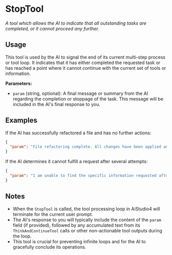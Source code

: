 ﻿# StopTool

*A tool which allows the AI to indicate that all outstanding tasks are completed, or it cannot proceed any further.*

## Usage

This tool is used by the AI to signal the end of its current multi-step process or tool loop. It indicates that it has either completed the requested task or has reached a point where it cannot continue with the current set of tools or information.

**Parameters:**
-   `param` (string, optional): A final message or summary from the AI regarding the completion or stoppage of the task. This message will be included in the AI's final response to you.

## Examples

If the AI has successfully refactored a file and has no further actions:

```json
{
  "param": "File refactoring complete. All changes have been applied and validated."
}
```

If the AI determines it cannot fulfill a request after several attempts:

```json
{
  "param": "I am unable to find the specific information requested after multiple search attempts. You may need to provide more specific keywords or a different data source."
}
```

## Notes

-   When the `StopTool` is called, the tool processing loop in AiStudio4 will terminate for the current user prompt.
-   The AI's response to you will typically include the content of the `param` field (if provided), followed by any accumulated text from its `ThinkAndContinueTool` calls or other non-actionable tool outputs during the loop.
-   This tool is crucial for preventing infinite loops and for the AI to gracefully conclude its operations.